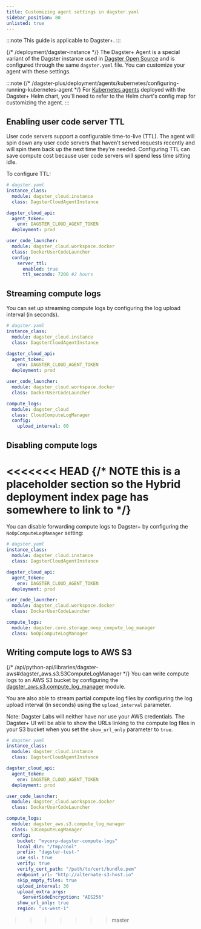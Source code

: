 ```yaml
---
title: Customizing agent settings in dagster.yaml
sidebar_position: 80
unlisted: true
---
```


:::note
This guide is applicable to Dagster+.
:::

{/* /deployment/dagster-instance */}
The Dagster+ Agent is a special variant of the Dagster instance used in [Dagster Open Source](/todo.md) and is configured through the same `dagster.yaml` file. You can customize your agent with these settings.

:::note
{/* /dagster-plus/deployment/agents/kubernetes/configuring-running-kubernetes-agent */}
For [Kubernetes agents](/todo.md) deployed with the Dagster+ Helm chart, you'll need to refer to the Helm chart's config map for customizing the agent.
:::

## Enabling user code server TTL

User code servers support a configurable time-to-live (TTL). The agent will spin down any user code servers that haven't served requests recently and will spin them back up the next time they're needed. Configuring TTL can save compute cost because user code servers will spend less time sitting idle.

To configure TTL:
```yaml
# dagster.yaml
instance_class:
  module: dagster_cloud.instance
  class: DagsterCloudAgentInstance

dagster_cloud_api:
  agent_token:
    env: DAGSTER_CLOUD_AGENT_TOKEN
  deployment: prod

user_code_launcher:
  module: dagster_cloud.workspace.docker
  class: DockerUserCodeLauncher
  config:
    server_ttl:
      enabled: true
      ttl_seconds: 7200 #2 hours
```

## Streaming compute logs

You can set up streaming compute logs by configuring the log upload interval (in seconds).

```yaml
# dagster.yaml
instance_class:
  module: dagster_cloud.instance
  class: DagsterCloudAgentInstance

dagster_cloud_api:
  agent_token:
    env: DAGSTER_CLOUD_AGENT_TOKEN
  deployment: prod

user_code_launcher:
  module: dagster_cloud.workspace.docker
  class: DockerUserCodeLauncher

compute_logs:
  module: dagster_cloud
  class: CloudComputeLogManager
  config:
    upload_interval: 60
```

## Disabling compute logs

<<<<<<< HEAD
{/* NOTE this is a placeholder section so the Hybrid deployment index page has somewhere to link to */}
=======
You can disable forwarding compute logs to Dagster+ by configuring the `NoOpComputeLogManager` setting:

```yaml
# dagster.yaml
instance_class:
  module: dagster_cloud.instance
  class: DagsterCloudAgentInstance

dagster_cloud_api:
  agent_token:
    env: DAGSTER_CLOUD_AGENT_TOKEN
  deployment: prod

user_code_launcher:
  module: dagster_cloud.workspace.docker
  class: DockerUserCodeLauncher

compute_logs:
  module: dagster.core.storage.noop_compute_log_manager
  class: NoOpComputeLogManager
```

## Writing compute logs to AWS S3

{/* /api/python-api/libraries/dagster-aws#dagster_aws.s3.S3ComputeLogManager */}
You can write compute logs to an AWS S3 bucket by configuring the [dagster_aws.s3.compute_log_manager](/todo.md) module.

You are also able to stream partial compute log files by configuring the log upload interval (in seconds) using the `upload_interval` parameter.

Note: Dagster Labs will neither have nor use your AWS credentials. The Dagster+ UI will be able to show the URLs linking to the compute log files in your S3 bucket when you set the `show_url_only` parameter to `true`.

```yaml
# dagster.yaml
instance_class:
  module: dagster_cloud.instance
  class: DagsterCloudAgentInstance

dagster_cloud_api:
  agent_token:
    env: DAGSTER_CLOUD_AGENT_TOKEN
  deployment: prod

user_code_launcher:
  module: dagster_cloud.workspace.docker
  class: DockerUserCodeLauncher

compute_logs:
  module: dagster_aws.s3.compute_log_manager
  class: S3ComputeLogManager
  config:
    bucket: "mycorp-dagster-compute-logs"
    local_dir: "/tmp/cool"
    prefix: "dagster-test-"
    use_ssl: true
    verify: true
    verify_cert_path: "/path/to/cert/bundle.pem"
    endpoint_url: "http://alternate-s3-host.io"
    skip_empty_files: true
    upload_interval: 30
    upload_extra_args:
      ServerSideEncryption: "AES256"
    show_url_only: true
    region: "us-west-1"
```
>>>>>>> master
